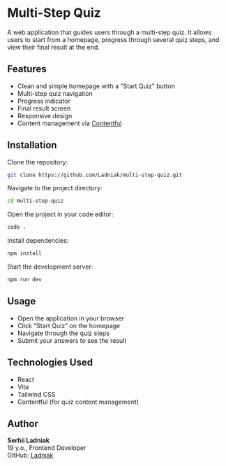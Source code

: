 # Multi-Step Quiz

A web application that guides users through a multi-step quiz. It allows users to start from a homepage, progress through several quiz steps, and view their final result at the end.

## Features

- Clean and simple homepage with a "Start Quiz" button  
- Multi-step quiz navigation  
- Progress indicator  
- Final result screen  
- Responsive design  
- Content management via [Contentful](https://www.contentful.com/)

## Installation

Clone the repository:
```bash
git clone https://github.com/Ladniak/multi-step-quiz.git
```

Navigate to the project directory:
```bash
cd multi-step-quiz
```

Open the project in your code editor:
```bash
code .
```

Install dependencies:
```bash
npm install
```

Start the development server:
```bash
npm run dev
```

## Usage

- Open the application in your browser  
- Click “Start Quiz” on the homepage  
- Navigate through the quiz steps  
- Submit your answers to see the result  

## Technologies Used

- React  
- Vite  
- Tailwind CSS  
- Contentful (for quiz content management)

## Author

**Serhii Ladniak**  
19 y.o., Frontend Developer  
GitHub: [Ladniak](https://github.com/Ladniak)